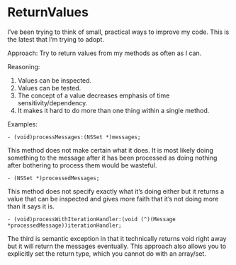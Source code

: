 ReturnValues
============

I’ve been trying to think of small, practical ways to improve my code. This is the latest that I’m trying to adopt.

Approach: 
Try to return values from my methods as often as I can. 

Reasoning:
1. Values can be inspected. 
2. Values can be tested. 
3. The concept of a value decreases emphasis of time sensitivity/dependency.
4. It makes it hard to do more than one thing within a single method.

Examples:

    - (void)processMessages:(NSSet *)messages;
This method does not make certain what it does. It is most likely doing something to the message after it has been processed as doing nothing after bothering to process them would be wasteful.

    - (NSSet *)processedMessages;
This method does not specify exactly what it’s doing either but it returns a value that can be inspected and gives more faith that it’s not doing more than it says it is.

    - (void)processWithIterationHandler:(void (^)(Message *processedMessage))iterationHandler;
The third is semantic exception in that it technically returns void right away but it will return the messages eventually. This approach also allows you to explicitly set the return type, which you cannot do with an array/set.
